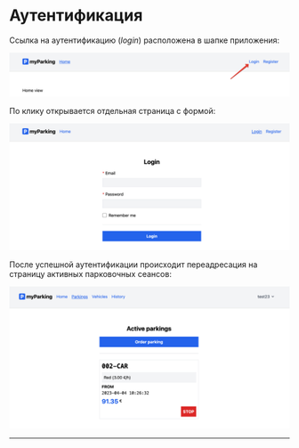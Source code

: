 # Аутентификация

Ссылка на аутентификацию (*login*) расположена в шапке приложения:

![](img/01.png)

По клику открывается отдельная страница с формой:

![](img/02.png)

После успешной аутентификации происходит переадресация на страницу активных парковочных сеансов:

![](img/03.png)

---
